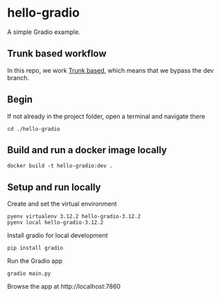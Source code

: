 # hello-gradio
A simple Gradio example.

## Trunk based workflow
In this repo, we work [Trunk based](https://www.toptal.com/software/trunk-based-development-git-flow), which means that we bypass the dev branch.

## Begin

If not already in the project folder, open a terminal and navigate there

    cd ./hello-gradio

## Build and run a docker image locally

    docker build -t hello-gradio:dev .

## Setup and run locally

Create and set the virtual environment

    pyenv virtualenv 3.12.2 hello-gradio-3.12.2
    pyenv local hello-gradio-3.12.2

Install gradio for local development

    pip install gradio

Run the Gradio app

    gradio main.py

Browse the app at  http://localhost:7860
